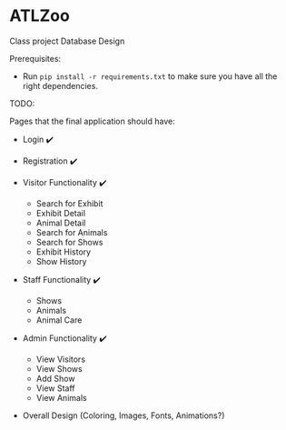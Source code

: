 # ATLZoo
Class project Database Design

Prerequisites:
- Run `pip install -r requirements.txt` to make sure you have all the right dependencies.

TODO:

Pages that the final application should have:

- Login :heavy_check_mark:
- Registration :heavy_check_mark:
- Visitor Functionality :heavy_check_mark:
  - Search for Exhibit
  - Exhibit Detail
  - Animal Detail
  - Search for Animals
  - Search for Shows
  - Exhibit History
  - Show History
- Staff Functionality :heavy_check_mark:
  - Shows
  - Animals
  - Animal Care
- Admin Functionality :heavy_check_mark:
  - View Visitors
  - View Shows
  - Add Show
  - View Staff
  - View Animals


- Overall Design (Coloring, Images, Fonts, Animations?)
